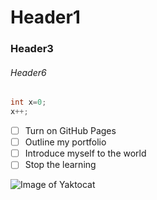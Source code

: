 # Header1
### Header3
###### Header6

```java
int x=0;
x++;
```
- [ ] Turn on GitHub Pages
- [ ] Outline my portfolio
- [ ] Introduce myself to the world
- [ ] Stop the learning

![Image of Yaktocat](https://octodex.github.com/images/yaktocat.png)
